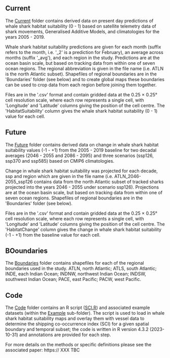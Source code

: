## Current

The [Current](/Current) folder contains derived data on present day predictions of whale shark habitat suitability (0 - 1) based on satellite telemetry data of shark movements, Generalised Additive Models, and climatologies for the years 2005 - 2019.
 
Whale shark habitat suitability predictions are given for each month (suffix refers to the month, i.e. '_2' is a prediction for February), an average across months (suffix '_avg'), and each region in the study. Predictions are at the ocean basin scale, but based on tracking data from within one of seven ocean regions. The regional abbreviation is given in the file name (i.e. ATLN is the north Atlantic subset). Shapefiles of regional boundaries are in the 'Boundaries' folder (see below) and to create global maps these boundaries can be used to crop data from each region before joining them together. 

Files are in the '.csv' format and contain gridded data at the 0.25 × 0.25° cell resolution scale, where each row represents a single cell, with 'Longitude' and 'Latitude' columns giving the position of the cell centre. The 'HabitatSuitability' column gives the whale shark habitat suitability (0 - 1) value for each cell. 

## Future

The [Future](/Future) folder contains derived data on change in whale shark habitat suitability values (-1 - +1) from the 2005 - 2019 baseline for two decadal averages (2046 - 2055 and 2086 - 2095) and three scenarios (ssp126, ssp370 and ssp585) based on CMIP6 climatologies. 

Change in whale shark habitat suitability was projected for each decade, ssp and region which are given in the file name (i.e. ATLN_2046-2055_ssp126 contains data from the north Atlantic subset of tracked sharks projected into the years 2046 - 2055 under scenario ssp126). Projections are at the ocean basin scale, but based on tracking data from within one of seven ocean regions. Shapefiles of regional boundaries are in the 'Boundaries' folder (see below). 

Files are in the '.csv' format and contain gridded data at the 0.25 × 0.25° cell resolution scale, where each row represents a single cell, with 'Longitude' and 'Latitude' columns giving the position of the cell centre. The 'HabitatChange' column gives the change in whale shark habitat suitability (-1 - +1) from the baseline value for each cell. 

## BOoundaries

The [Boundaries](/Boundaries) folder contains shapefiles for each of the regional boundaries used in the study. ATLN, north Atlantic; ATLS, south Atlantic; INDE, each Indian Ocean; INDNW, northwest Indian Ocean; INDSW, southwest Indian Ocean; PACE, east Pacific; PACW, west Pacific. 

## Code

The [Code](/Code) folder contains an R script ([SCI.R](Code/SCI.R)) and associated example datasets (within the [Example](/Code/Example) sub-folder). The script is used to load in whale shark habitat suitability maps and overlay them with vessel data to determine the shipping co-occurrence index (SCI) for a given spatial boundary and temporal subset; the code is written in R version 4.3.2 (2023-10-31) and annotations are provided for each step.

For more details on the methods or specific definitions please see the associated paper: https:// XXX TBC
